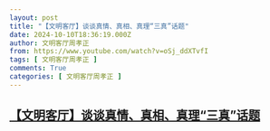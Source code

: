 ```yaml
---
layout: post
title: "【文明客厅】谈谈真情、真相、真理“三真”话题"
date: 2024-10-10T18:36:19.000Z
author: 文明客厅周孝正
from: https://www.youtube.com/watch?v=oSj_ddXTvfI
tags: [ 文明客厅周孝正 ]
comments: True
categories: [ 文明客厅周孝正 ]
---
```

<!--1728585379000-->
[【文明客厅】谈谈真情、真相、真理“三真”话题](https://www.youtube.com/watch?v=oSj_ddXTvfI)
------

<div>

</div>
